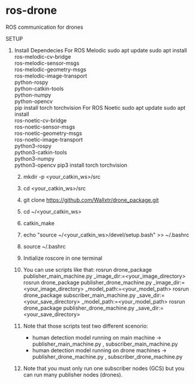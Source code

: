 # ros-drone
ROS communication for drones

SETUP
1. Install Dependecies
   For ROS Melodic
     sudo apt update
     sudo apt install \
        ros-melodic-cv-bridge \
        ros-melodic-sensor-msgs \
        ros-melodic-geometry-msgs \
        ros-melodic-image-transport \
        python-rospy \
        python-catkin-tools \
        python-numpy \
        python-opencv \
     pip install torch torchvision
   For ROS Noetic
     sudo apt update
     sudo apt install \
        ros-noetic-cv-bridge \
        ros-noetic-sensor-msgs \
        ros-noetic-geometry-msgs \
        ros-noetic-image-transport \
        python3-rospy \
        python3-catkin-tools \
        python3-numpy \
        python3-opencv
     pip3 install torch torchvision

   2.  mkdir -p <your_catkin_ws>/src
   
   4.  cd <your_catkin_ws>/src
   
   6.  git clone https://github.com/Wallxtr/drone_package.git
      
   8.  cd ~/<your_catkin_ws>

   9.  catkin_make
   
   11.  echo "source ~/<your_catkin_ws>/devel/setup.bash" >> ~/.bashrc
   
   13.  source ~/.bashrc
   
   15.  Inıtialize roscore in one terminal
   
   17.  You can use scripts like that:
           rosrun drone_package publisher_main_machine.py  _image_dir:=<your_image_directory> 
           rosrun drone_package publisher_drone_machine.py _image_dir:=<your_image_directory> _model_path:=<your_model_path>
           rosrun drone_package subscriber_main_machine.py _save_dir:=<your_save_directory> _model_path:=<your_model_path>
           rosrun drone_package publisher_drone_machine.py _save_dir:=<your_save_directory>
   
   18. Note that those scripts test two different scenorio:
       - human detection model running on main machine -> publisher_main_machine.py , subscriber_main_machine.py
       - human detection model running on drone machines -> publisher_drone_machine.py , subscriber_drone_machine.py

   19.  Note that you must only run one subscriber nodes (GCS) but you can run many publisher nodes (drones).


   
